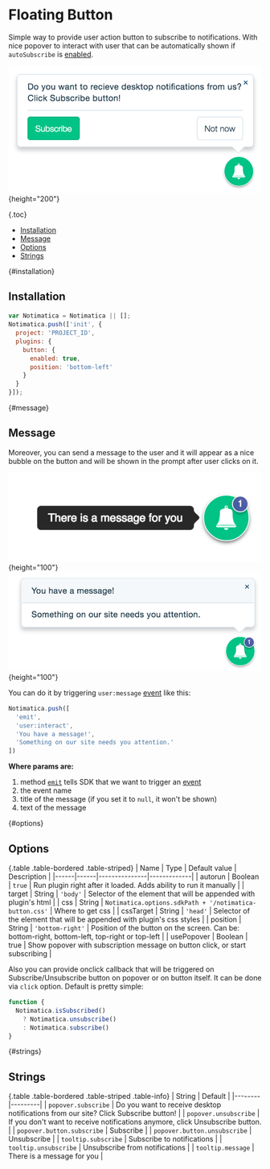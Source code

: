 # Floating Button

Simple way to provide user action button to subscribe to notifications. With nice popover to interact with user that can be automatically shown if `autoSubscribe` is [enabled](/docs/examples).

![floating button](/static/floating-button.png "Floating button"){height="200"}

{.toc}
* [Installation](#installation)
* [Message](#message)
* [Options](#options)
* [Strings](#strings)

{#installation}
## Installation

```javascript
var Notimatica = Notimatica || [];
Notimatica.push(['init', {
  project: 'PROJECT_ID',
  plugins: {
    button: {
      enabled: true,
      position: 'bottom-left'
    }
  }
}]);
```

{#message}
## Message

Moreover, you can send a message to the user and it will appear as a nice bubble on the button and will be shown in the prompt after user clicks on it.

![new message](/static/new-message.png "New message"){height="100"}
![show message](/static/show-message.png "Show message"){height="100"}

You can do it by triggering `user:message` [event](/docs/sdk-events) like this:

```javascript
Notimatica.push([
  'emit',
  'user:interact',
  'You have a message!',
  'Something on our site needs you attention.'
])
```

**Where params are:**
  1. method [`emit`](/docs/sdk-api#emit) tells SDK that we want to trigger an [event](/docs/sdk-events)
  1. the event name
  1. title of the message (if you set it to `null`, it won't be shown)
  1. text of the message

{#options}
## Options

{.table .table-bordered .table-striped}
| Name | Type | Default value | Description |
|------|------|---------------|-------------|
| autorun | Boolean | `true` | Run plugin right after it loaded. Adds ability to run it manually |
| target | String | `'body'` | Selector of the element that will be appended with plugin's html |
| css | String | `Notimatica.options.sdkPath + '/notimatica-button.css'` | Where to get css |
| cssTarget | String | `'head'` | Selector of the element that will be appended with plugin's css styles |
| position | String | `'bottom-right'` | Position of the button on the screen. Can be: bottom-right, bottom-left, top-right or top-left |
| usePopover | Boolean | true | Show popover with subscription message on button click, or start subscribing |

Also you can provide onclick callback that will be triggered on Subscribe/Unsubscribe button on popover or on button itself. It can be done via `click` option. Default is pretty simple:

```javascript
function {
  Notimatica.isSubscribed()
    ? Notimatica.unsubscribe()
    : Notimatica.subscribe()
}
```

{#strings}
## Strings

{.table .table-bordered .table-striped .table-info}
| String | Default |
|--------|---------|
| `popover.subscribe` | Do you want to receive desktop notifications from our site? Click Subscribe button! |
| `popover.unsubscribe` | If you don't want to receive notifications anymore, click Unsubscribe button. |
| `popover.button.subscribe` | Subscribe |
| `popover.button.unsubscribe` | Unsubscribe |
| `tooltip.subscribe` | Subscribe to notifications |
| `tooltip.unsubscribe` | Unsubscribe from notifications |
| `tooltip.message` | There is a message for you |
